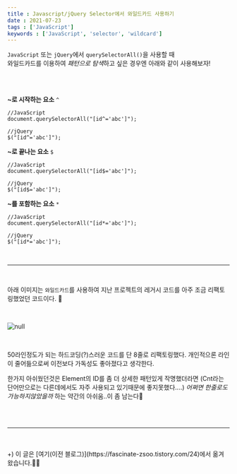 ```yaml
---
title : Javascript/jQuery Selector에서 와일드카드 사용하기
date : 2021-07-23
tags : ['JavaScript']
keywords : ['JavaScript', 'selector', 'wildcard']
---
```


`JavaScript` 또는 `jQuery`에서 `querySelectorAll()`을 사용할 때<br/>
와일드카드를 이용하여 *패턴으로 탐색*하고 싶은 경우엔 아래와 같이 사용해보자!

<br/><br/>

**~로 시작하는 요소**  `^`

```
//JavaScript
document.querySelectorAll("[id^='abc']");

//jQuery
$("[id^='abc']");
```

**~로 끝나는 요소** `$`

```
//JavaScript
document.querySelectorAll("[id$='abc']");

//jQuery
$("[id$='abc']");
```

**~를 포함하는 요소** `*`

```
//JavaScript
document.querySelectorAll("[id*='abc']");

//jQuery
$("[id*='abc']");
```

<br/>

---

<br/>

아래 이미지는 `와일드카드`를 사용하여 지난 프로젝트의 레거시 코드를 아주 조금 리팩토링했었던 코드이다. 👻

<br/>


![null](https://img1.daumcdn.net/thumb/R1280x0/?scode=mtistory2&fname=https%3A%2F%2Fblog.kakaocdn.net%2Fdn%2FkVCvG%2FbtqE81F1Iox%2Fp3kVAWDJNMLRWXzQR5WxKk%2Fimg.png)

<br/>

50라인정도가 되는 하드코딩(?)스러운 코드를 단 8줄로 리팩토링했다. 개인적으론 라인이 줄어듦으로써 이전보다 가독성도 좋아졌다고 생각한다.
<br/>

한가지 아쉬웠던것은 Element의 ID를 좀 더 상세한 패턴있게 작명했더라면 (Cnt라는 단어만으로는 다른데에서도 자주 사용되고 있기때문에 좋지못했다....)
*어쩌면 한줄로도 가능하지않았을까* 하는 약간의 아쉬움..이 좀 남는다🤔

<br/><br/>
<hr/>
<br/><br/>
+) 이 글은 [여기(이전 블로그)](https://fascinate-zsoo.tistory.com/24)에서 옮겨왔습니다.🙋‍♀️
<br/><br/>

